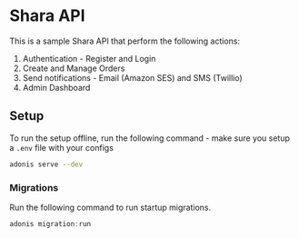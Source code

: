 # Shara API

This is a sample Shara API that perform the following actions: 

1. Authentication - Register and Login
2. Create and Manage Orders
3. Send notifications - Email (Amazon SES) and SMS (Twillio)
4. Admin Dashboard

## Setup

To run the setup offline, run the following command - make sure you setup a `.env` file with your configs

```bash
adonis serve --dev
```

### Migrations

Run the following command to run startup migrations.

```js
adonis migration:run
```
